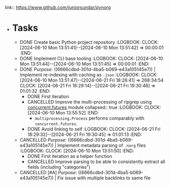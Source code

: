 link:: https://www.github.com/juniorsundar/pynorg

- # Tasks
	- DONE Create basic Python project repository
	  :LOGBOOK:
	  CLOCK: [2024-06-10 Mon 13:51:41]--[2024-06-10 Mon 13:51:42] =>  00:00:01
	  :END:
	- DONE Implement CLI base tooling
	  :LOGBOOK:
	  CLOCK: [2024-06-10 Mon 13:51:44]--[2024-06-10 Mon 13:51:45] =>  00:00:01
	  :END:
	- DONE *Purpose:* ((6666cdbd-301d-4ba5-b069-e43a105145e7)) | Implement re-indexing with caching as `.json`
	  :LOGBOOK:
	  CLOCK: [2024-06-10 Mon 13:51:47]--[2024-06-21 Fri 18:26:41] =>  268:34:54
	  CLOCK: [2024-06-21 Fri 18:29:14]--[2024-06-21 Fri 19:30:46] =>  01:01:32
	  :END:
		- DONE First iteration
		- CANCELLED Improve the multi-processing of ripgrep using [concurrent.futures](https://docs.python.org/3/library/concurrent.futures.html#concurrent.futures.ProcessPoolExecutor) module
		  collapsed:: true
		  :LOGBOOK:
		  CLOCK: [2024-06-10 Mon 13:55:52]
		  :END:
			- `multiprocessing.Process` performs comparably with `concurrent.futures`.
		- DONE Avoid linking to self
		  :LOGBOOK:
		  CLOCK: [2024-06-21 Fri 18:29:32]--[2024-06-21 Fri 19:30:45] =>  01:01:13
		  :END:
	- CANCELLED *Purpose:* ((6666cdbd-301d-4ba5-b069-e43a105145e7)) | Implement metadata parsing of `.norg` files
	  :LOGBOOK:
	  CLOCK: [2024-06-10 Mon 13:51:50]
	  :END:
		- DONE First iteration as a helper function
		- CANCELLED Improve parsing to be able to consistently extract all fields (including "categories")
	- CANCELLED [#A] *Purpose:* ((6666cdbd-301d-4ba5-b069-e43a105145e7)) | Fix issue with multiple backlinks to same file